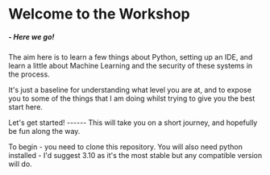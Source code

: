 # Welcome to the Workshop
##### - Here we go!

The aim here is to learn a few things about Python, setting up an IDE, and learn a little about Machine Learning and the security of these systems in the process.

It's just a baseline for understanding what level you are at, and to expose you to some of the things that I am doing whilst trying to give you the best start here.

Let's get started! ------
This will take you on a short journey, and hopefully be fun along the way.

To begin - you need to clone this repository.
You will also need python installed - I'd suggest 3.10 as it's the most stable but any compatible version will do.

